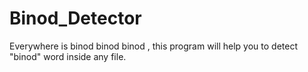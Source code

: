 # Binod_Detector
Everywhere is binod binod binod , this program will help you to detect "binod" word inside any file.
